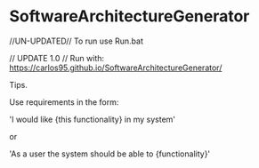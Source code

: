 # SoftwareArchitectureGenerator

//UN-UPDATED//
To run use Run.bat

// UPDATE 1.0 //
Run with: https://carlos95.github.io/SoftwareArchitectureGenerator/


Tips.

Use requirements in the form:

'I would like {this functionality} in my system' 

or 

'As a user the system should be able to {functionality}'

